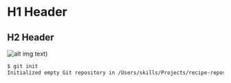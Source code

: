 # H1 Header

## H2 Header

![alt img text](https://octodex.github.com/images/yaktocat.png))

```bash
$ git init
Initialized empty Git repository in /Users/skills/Projects/recipe-repository/.git/
```
